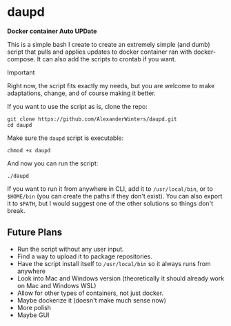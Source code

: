 # daupd
**Docker container Auto UPDate**

This is a simple bash I create to create an extremely simple (and dumb) script that pulls and applies updates to docker container ran with docker-compose. It can also add the scripts to crontab if you want.

>[!IMPORTANT]
>Right now, the script fits exactly my needs, but you are welcome to make adaptations, change, and of course making it better. 

If you want to use the script as is, clone the repo:

```
git clone https://github.com/AlexanderWinters/daupd.git
cd daupd
```

Make sure the `daupd` script is executable:
```
chmod +x daupd
```
And now you can run the script:
```
./daupd
```

If you want to run it from anywhere in CLI, add it to `/usr/local/bin`, or to `$HOME/bin` (you can create the paths if they don't exist). You can also export it to `$PATH`, but I would suggest one of the other solutions so things don't break.


## Future Plans
- Run the script without any user input.
- Find a way to upload it to package repositories.
- Have the script install itself to `/usr/local/bin` so it always runs from anywhere
- Look into Mac and Windows version (theoretically it should already work on Mac and Windows WSL)
- Allow for other types of containers, not just docker. 
- Maybe dockerize it (doesn't make much sense now)
- More polish
- Maybe GUI
